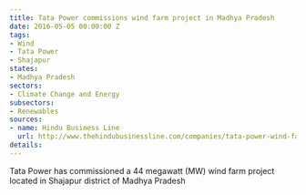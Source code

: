 ```yaml
---
title: Tata Power commissions wind farm project in Madhya Pradesh
date: 2016-05-05 00:00:00 Z
tags:
- Wind
- Tata Power
- Shajapur
states:
- Madhya Pradesh
sectors:
- Climate Change and Energy
subsectors:
- Renewables
sources:
- name: Hindu Business Line
  url: http://www.thehindubusinessline.com/companies/tata-power-wind-farm-project-in-mp/article8537794.ece
details: 
---
```


Tata Power has commissioned a 44 megawatt (MW) wind farm project located in Shajapur district of Madhya Pradesh
